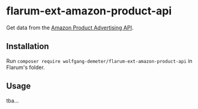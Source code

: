 # flarum-ext-amazon-product-api
Get data from the [Amazon Product Advertising API](https://webservices.amazon.com/paapi5/documentation/).

## Installation
Run `composer require wolfgang-demeter/flarum-ext-amazon-product-api` in Flarum's folder.

## Usage
tba...
